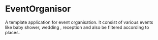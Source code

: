# EventOrganisor
A template application for event organisation. It consist of various events like baby shower, wedding , reception and also be filtered according to places.
